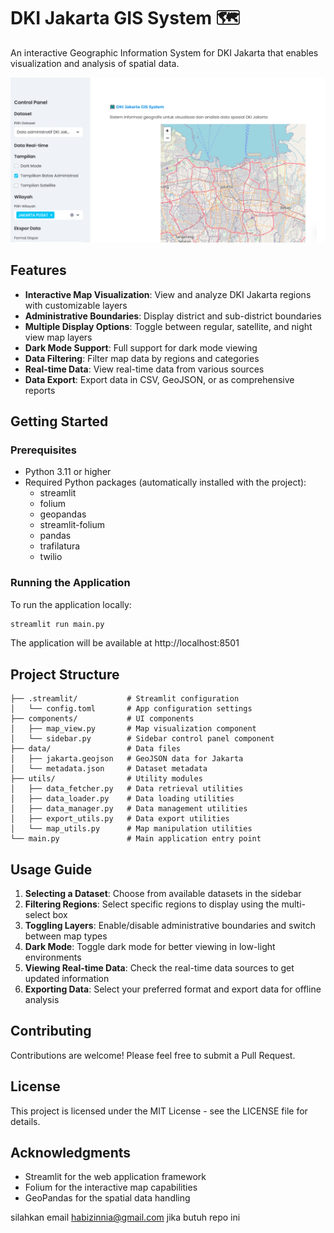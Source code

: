 
# DKI Jakarta GIS System 🗺️

An interactive Geographic Information System for DKI Jakarta that enables visualization and analysis of spatial data.

![Gambar Deskripsi](gis1.png)


## Features

- **Interactive Map Visualization**: View and analyze DKI Jakarta regions with customizable layers
- **Administrative Boundaries**: Display district and sub-district boundaries
- **Multiple Display Options**: Toggle between regular, satellite, and night view map layers
- **Dark Mode Support**: Full support for dark mode viewing
- **Data Filtering**: Filter map data by regions and categories
- **Real-time Data**: View real-time data from various sources
- **Data Export**: Export data in CSV, GeoJSON, or as comprehensive reports

## Getting Started

### Prerequisites

- Python 3.11 or higher
- Required Python packages (automatically installed with the project):
  - streamlit
  - folium
  - geopandas
  - streamlit-folium
  - pandas
  - trafilatura
  - twilio

### Running the Application

To run the application locally:

```bash
streamlit run main.py
```

The application will be available at http://localhost:8501

## Project Structure

```
├── .streamlit/           # Streamlit configuration
│   └── config.toml       # App configuration settings
├── components/           # UI components
│   ├── map_view.py       # Map visualization component
│   └── sidebar.py        # Sidebar control panel component
├── data/                 # Data files
│   ├── jakarta.geojson   # GeoJSON data for Jakarta
│   └── metadata.json     # Dataset metadata
├── utils/                # Utility modules
│   ├── data_fetcher.py   # Data retrieval utilities
│   ├── data_loader.py    # Data loading utilities
│   ├── data_manager.py   # Data management utilities
│   ├── export_utils.py   # Data export utilities
│   └── map_utils.py      # Map manipulation utilities
└── main.py               # Main application entry point
```

## Usage Guide

1. **Selecting a Dataset**: Choose from available datasets in the sidebar
2. **Filtering Regions**: Select specific regions to display using the multi-select box
3. **Toggling Layers**: Enable/disable administrative boundaries and switch between map types
4. **Dark Mode**: Toggle dark mode for better viewing in low-light environments
5. **Viewing Real-time Data**: Check the real-time data sources to get updated information
6. **Exporting Data**: Select your preferred format and export data for offline analysis

## Contributing

Contributions are welcome! Please feel free to submit a Pull Request.

## License

This project is licensed under the MIT License - see the LICENSE file for details.

## Acknowledgments

- Streamlit for the web application framework
- Folium for the interactive map capabilities
- GeoPandas for the spatial data handling

silahkan email habizinnia@gmail.com jika butuh repo ini